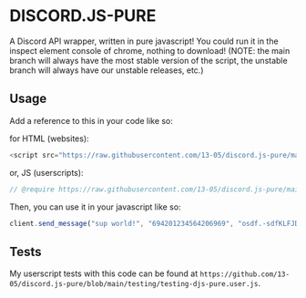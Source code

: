 # DISCORD.JS-PURE
A Discord API wrapper, written in pure javascript! You could run it in the inspect element console of chrome, nothing to download! 
(NOTE: the main branch will always have the most stable version of the script, the unstable branch will always have our unstable releases, etc.)

## Usage
Add a reference to this in your code like so:

for HTML (websites):
```js
<script src="https://raw.githubusercontent.com/13-05/discord.js-pure/main/discordjs-pure.js"></script>
```

or, JS (userscripts):
```js
// @require https://raw.githubusercontent.com/13-05/discord.js-pure/main/discordjs-pure.js
```

Then, you can use it in your javascript like so:

```js
client.send_message("sup world!", "694201234564206969", "osdf.-sdfKLFJDSkkl-LSKDjldf.dsdjklSKLDJFsl"); //message, channelid, token
```

## Tests
My userscript tests with this code can be found at `https://github.com/13-05/discord.js-pure/blob/main/testing/testing-djs-pure.user.js`.
